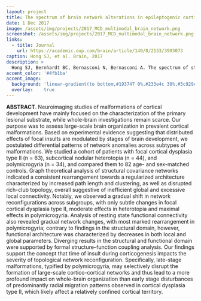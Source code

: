 ```yaml
---
layout: project
title: The spectrum of brain network alterations in epileptogenic cortical malformations
date: 1 Dec 2017
image: /assets/img/projects/2017_MCD_multimodal_brain_network.png
screenshot: /assets/img/projects/2017_MCD_multimodal_brain_network.png
links:
  - title: Journal
    url: https://academic.oup.com/brain/article/140/8/2133/3903073
caption: Hong SJ, et al. Brain, 2017
description: >
  Hong SJ, Bernhardt BC, Bernasconi N, Bernasconi A. The spectrum of structural and functional network alterations in malformations of cortical development. Brain. 2017, 140 (8):2133–43 
accent_color: '#4fb1ba'
accent_image:
  background: 'linear-gradient(to bottom,#193747 0%,#233e4c 30%,#3c929e 50%,#d5d5d4 70%,#cdccc8 100%)'
  overlay:    true
---
```


**ABSTRACT**. Neuroimaging studies of malformations of cortical development have mainly focused on the characterization of the primary lesional substrate, while whole-brain investigations remain scarce. Our purpose was to assess large-scale brain organization in prevalent cortical malformations. Based on experimental evidence suggesting that distributed effects of focal insults are modulated by stages of brain development, we postulated differential patterns of network anomalies across subtypes of malformations. We studied a cohort of patients with focal cortical dysplasia type II (n = 63), subcortical nodular heterotopia (n = 44), and polymicrogyria (n = 34), and compared them to 82 age- and sex-matched controls. Graph theoretical analysis of structural covariance networks indicated a consistent rearrangement towards a regularized architecture characterized by increased path length and clustering, as well as disrupted rich-club topology, overall suggestive of inefficient global and excessive local connectivity. Notably, we observed a gradual shift in network reconfigurations across subgroups, with only subtle changes in focal cortical dysplasia type II, moderate effects in heterotopia and maximal effects in polymicrogyria. Analysis of resting state functional connectivity also revealed gradual network changes, with most marked rearrangement in polymicrogyria; contrary to findings in the structural domain, however, functional architecture was characterized by decreases in both local and global parameters. Diverging results in the structural and functional domain were supported by formal structure–function coupling analysis. Our findings support the concept that time of insult during corticogenesis impacts the severity of topological network reconfiguration. Specifically, late-stage malformations, typified by polymicrogyria, may selectively disrupt the formation of large-scale cortico-cortical networks and thus lead to a more profound impact on whole-brain organization than early stage disturbances of predominantly radial migration patterns observed in cortical dysplasia type II, which likely affect a relatively confined cortical territory.

